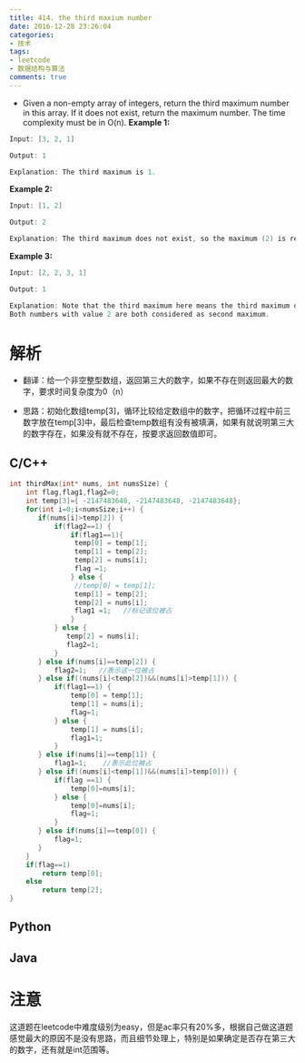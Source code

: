 ```yaml
---
title: 414. the third maxium number
date: 2016-12-28 23:26:04
categories:
- 技术
tags:
- leetcode
- 数据结构与算法
comments: true
---
```


+ Given a non-empty array of integers, return the third maximum number in this array. If it does not exist, return the maximum number. The time complexity must be in O(n).
<b>Example 1:</b>
```c
Input: [3, 2, 1]

Output: 1

Explanation: The third maximum is 1.
```
<b>Example 2:</b>
```c
Input: [1, 2]

Output: 2

Explanation: The third maximum does not exist, so the maximum (2) is returned instead.
```
<b>Example 3:</b>
```c
Input: [2, 2, 3, 1]

Output: 1

Explanation: Note that the third maximum here means the third maximum distinct number.
Both numbers with value 2 are both considered as second maximum.
```

# 解析
+ 翻译：给一个非空整型数组，返回第三大的数字，如果不存在则返回最大的数字，要求时间复杂度为0（n）
<!--more-->
+ 思路：初始化数组temp[3]，循环比较给定数组中的数字，把循环过程中前三数字放在temp[3]中，最后检查temp数组有没有被填满，如果有就说明第三大的数字存在，如果没有就不存在，按要求返回数值即可。
## C/C++

```c
int thirdMax(int* nums, int numsSize) {
    int flag,flag1,flag2=0;
    int temp[3]={ -2147483648, -2147483648, -2147483648};
    for(int i=0;i<numsSize;i++) {
       if(nums[i]>temp[2]) {
           if(flag2==1) {
               if(flag1==1){
                temp[0] = temp[1];
                temp[1] = temp[2];
                temp[2] = nums[i];
                flag =1;
               } else {
                //temp[0] = temp[1];
                temp[1] = temp[2];
                temp[2] = nums[i];
                flag1 =1;   //标记该位被占 
               }
           } else {
              temp[2] = nums[i];
              flag2=1;
           }
       } else if(nums[i]==temp[2]) { 
           flag2=1;   //表示这一位被占
       } else if((nums[i]<temp[2])&&(nums[i]>temp[1])) {
           if(flag1==1) {
               temp[0] = temp[1];
               temp[1] = nums[i];
               flag=1;
           } else {
               temp[1] = nums[i];
               flag1=1;
           }
       } else if(nums[i]==temp[1]) {
           flag1=1;    //表示此位被占
       } else if((nums[i]<temp[1])&&(nums[i]>temp[0])) {
           if(flag ==1) {
               temp[0]=nums[i];
           } else {
               temp[0]=nums[i];
               flag=1;
           }
       } else if(nums[i]==temp[0]) {
           flag=1;
       }
    }
    if(flag==1) 
        return temp[0];
    else
        return temp[2];
}
```

## Python
## Java

# 注意
这道题在leetcode中难度级别为easy，但是ac率只有20%多，根据自己做这道题感觉最大的原因不是没有思路，而且细节处理上，特别是如果确定是否存在第三大的数字，还有就是int范围等。
